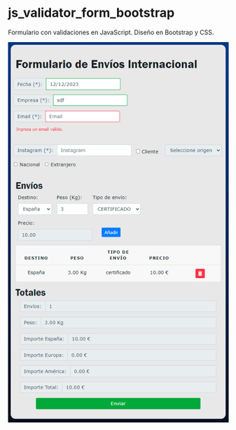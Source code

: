 # js_validator_form_bootstrap
Formulario con validaciones en JavaScript. Diseño en Bootstrap y CSS.

<p align="center">
  <img src="images/img.png"/>
</p>

